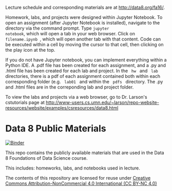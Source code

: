 
Lecture schedule and corresponding materials are at http://data8.org/fa16/.

Homework, labs, and projects were designed within Jupyter Notebook. To open an
assignment (after Jupyter Notebook is installed), navigate to the directory via
the command prompt. Type <code>jupyter notebook</code>, which will open a tab
in your web browser. Click on <code> filename.ipynb </code>, which will open
another tab with that content. Code can be executed within a cell by moving the
cursor to that cell, then clicking on the play icon at the top.

If you do not have Jupyter notebook, you can implement everything within a Python IDE.
A .pdf file has been created for each assignment, and a .py and .html file has been
created for each lab and project. In the <code> hw </code> and
<code> lab </code> directories, there is a pdf of each assignment contained both
within each corresponding folder (e.g. <code> lab01 </code> and within the
<code> pdfs </code> directory. The .py and .html files are in the correponding
lab and project folder.

To view the labs and projects via a web browser, go to Dr. Larson's cstutorials
page at http://www-users.cs.umn.edu/~larson/repo-website-resources/website/examples/csresources/data8.html

Data 8 Public Materials
=======

[![Binder](http://mybinder.org/badge.svg)](http://mybinder.org/repo/data-8/data8assets)

This repo contains the publicly available materials that are used in the Data 8
Foundations of Data Science course.

This includes: homeworks, labs, and notebooks used in lecture.

The contents of this repository are licensed for reuse under [Creative Commons Attribution-NonCommercial 4.0 International (CC BY-NC 4.0)](http://creativecommons.org/licenses/by-nc/4.0/)
